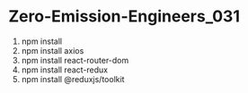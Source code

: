 # Zero-Emission-Engineers_031

1. npm install  
2. npm install axios  
3. npm install react-router-dom  
4. npm install react-redux  
5. npm install @reduxjs/toolkit
